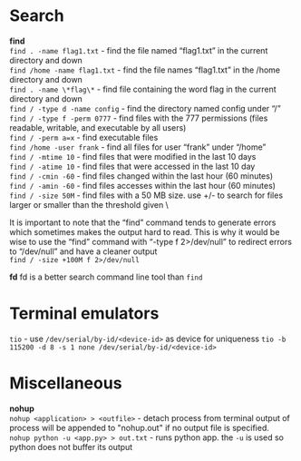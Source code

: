 # Search
**find** \
`find . -name flag1.txt` - find the file named “flag1.txt” in the current directory and down \
`find /home -name flag1.txt` - find the file names “flag1.txt” in the /home directory and down \
`find . -name \*flag\*` - find file containing the word flag in the current directory and down \
`find / -type d -name config` - find the directory named config under “/” \
`find / -type f -perm 0777` - find files with the 777 permissions (files readable, writable, and executable by all users) \
`find / -perm a=x` - find executable files \
`find /home -user frank` - find all files for user “frank” under “/home” \
`find / -mtime 10` - find files that were modified in the last 10 days \
`find / -atime 10` - find files that were accessed in the last 10 day \
`find / -cmin -60` - find files changed within the last hour (60 minutes) \
`find / -amin -60` - find files accesses within the last hour (60 minutes) \
`find / -size 50M` - find files with a 50 MB size. use +/- to search for files larger or smaller than the threshold given \

It is important to note that the “find” command tends to generate errors which sometimes makes the output hard to read. This is why it would be wise to use the “find” command with “-type f 2>/dev/null” to redirect errors to “/dev/null” and have a cleaner output \
`find / -size +100M f 2>/dev/null`

**fd** fd is a better search command line tool than `find`

# Terminal emulators
`tio` - use `/dev/serial/by-id/<device-id>` as device for uniqueness
  `tio -b 115200 -d 8 -s 1 none /dev/serial/by-id/<device-id>`

# Miscellaneous
**nohup**\
`nohup <application> > <outfile>` - detach process from terminal output of process will be appended to "nohup.out" if no output file is specified. \
`nohup python -u <app.py> > out.txt` - runs python app. the `-u` is used so python does not buffer its output
